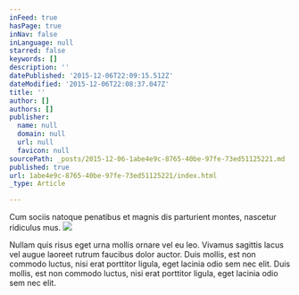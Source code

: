 ```yaml
---
inFeed: true
hasPage: true
inNav: false
inLanguage: null
starred: false
keywords: []
description: ''
datePublished: '2015-12-06T22:09:15.512Z'
dateModified: '2015-12-06T22:08:37.047Z'
title: ''
author: []
authors: []
publisher:
  name: null
  domain: null
  url: null
  favicon: null
sourcePath: _posts/2015-12-06-1abe4e9c-8765-40be-97fe-73ed51125221.md
published: true
url: 1abe4e9c-8765-40be-97fe-73ed51125221/index.html
_type: Article

---
```

Cum sociis natoque penatibus et magnis dis parturient montes, nascetur ridiculus mus.
![](https://the-grid-user-content.s3-us-west-2.amazonaws.com/15456f53-1826-4295-b8cf-4ae676d06c02.jpg)

Nullam quis risus eget urna mollis ornare vel eu leo. Vivamus sagittis lacus vel augue laoreet rutrum faucibus dolor auctor. Duis mollis, est non commodo luctus, nisi erat porttitor ligula, eget lacinia odio sem nec elit. Duis mollis, est non commodo luctus, nisi erat porttitor ligula, eget lacinia odio sem nec elit.